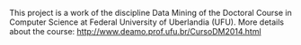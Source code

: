 This project is a work of the discipline Data Mining of the Doctoral Course in Computer Science at Federal University of Uberlandia (UFU). More details about the course: http://www.deamo.prof.ufu.br/CursoDM2014.html